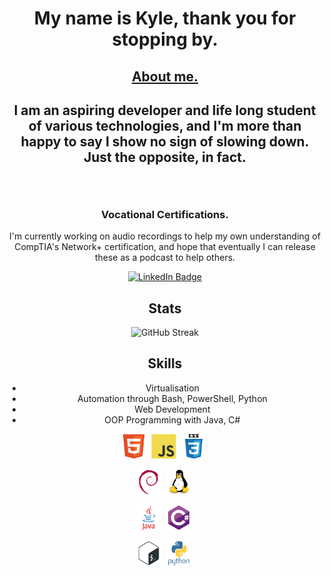 <div id="header" align="center">
  <h1>My name is Kyle, thank you for stopping by. </h1>
    <h2><u>About me.</u><h2>
    <p>I am an aspiring developer and life long student of various technologies, and I'm more than happy to say I show no sign of slowing down. Just the opposite, in fact.</p>
<br>
    <h3>Vocational Certifications.</h3>
    <p>I'm currently working on audio recordings to help my own understanding of CompTIA's Network+ certification, and hope that eventually I can release these as a podcast to help others.</p>
</div>

<div id="badges" align="center">
  <a href="www.linkedin.com/in/kyle-buckley-315a56289">
    <img src="https://img.shields.io/badge/LinkedIn-blue?style=for-the-badge&logo=linkedin&logoColor=white"  alt="LinkedIn Badge"/>
  </a>
</div>

<div id="stats" align="center">
  <h2>Stats</h2>
  <img src="https://streak-stats.demolab.com?user=[your username]&theme=transparent&fire=EB5454" alt="GitHub Streak"/>
  <!-- <img src="https://github-readme-stats.vercel.app/api/top-langs/?username=[your username]&layout=compact&theme=vision-friendly-dark" alt="Top Languages"/> -->
</div>

<div id="skills" align="center">
  <h2>Skills</h2>
  <ul>
    <li>Virtualisation</li>
    <li>Automation through Bash, PowerShell, Python</li>
    <li>Web Development</li>
    <li>OOP Programming with Java, C#</li>
  </ul>

</div>

<div id="tech" align="center">
  <!--WebDev -->
    <img src="https://github.com/devicons/devicon/blob/master/icons/html5/html5-original.svg" title="HTML5" alt="HTML5" width="40" height="40"/>&nbsp;
    <img src="https://github.com/devicons/devicon/blob/master/icons/javascript/javascript-original.svg" title="JavaScript" alt="JavaScript" width="40" height="40"/>&nbsp;
    <img src="https://github.com/devicons/devicon/blob/master/icons/css3/css3-original-wordmark.svg" title="CSS3" alt="CSS3" width="40" height="40"/>&nbsp;

<!--Linux-->
  <img src="https://github.com/devicons/devicon/blob/master/icons/debian/debian-original.svg" title="Debian" alt="Debian" width="40" height="40"/>&nbsp;
  <img src="https://github.com/devicons/devicon/blob/master/icons/linux/linux-original.svg" title="Linux" alt="Linux" width="40" height="40"/>&nbsp;

<!--OOP -->
  <img src="https://github.com/devicons/devicon/blob/master/icons/java/java-original-wordmark.svg" title="Java" alt="Java" width="40" height="40"/>&nbsp;
  <img src="https://github.com/devicons/devicon/blob/master/icons/csharp/csharp-original.svg" title="CSharp" alt="CSharp" width="40" height="40"/>&nbsp;
<!--Scripting -->
  <img src="https://github.com/devicons/devicon/blob/master/icons/bash/bash-original.svg" title="Bash" alt="Bash" width="40" height="40"/>&nbsp;
  <img src="https://github.com/devicons/devicon/blob/master/icons/python/python-original-wordmark.svg" title="Python" alt="Python" width="40" height="40"/>&nbsp;
</div>
